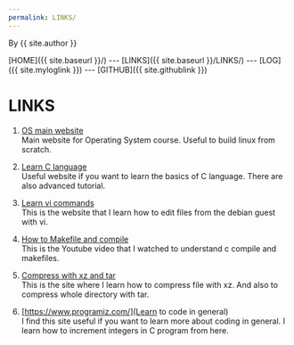 ```yaml
---
permalink: LINKS/
---
```


By {{ site.author }}

[HOME]({{ site.baseurl }}/) ---
[LINKS]({{ site.baseurl }}/LINKS/) ---
[LOG]({{ site.myloglink }}) ---
[GITHUB]({{ site.githublink }})

# LINKS

1. [OS main website](https://os.vlsm.org/)<br>
Main website for Operating System course. Useful to build linux from scratch.

2. [Learn C language](https://www.learn-c.org/)<br>
Useful website if you want to learn the basics of C language. There are also advanced tutorial.

3. [Learn vi commands](cs.colostate.edu/helpdocs/vi.html)<br>
This is the website that I learn how to edit files from the debian guest with vi.

4. [How to Makefile and compile](https://www.youtube.com/watch?v=zfuOcvYrhOs)<br>
This is the Youtube video that I watched to understand c compile and makefiles.

5. [Compress with xz and tar](https://www.cyberciti.biz/faq/compress-the-whole-directory-using-xz-and-tar/)<br>
This is the site where I learn how to compress file with xz. And also to compress whole directory with tar.

6. [https://www.programiz.com/](Learn to code in general)<br>
I find this site useful if you want to learn more about coding in general. I learn how to increment integers in C program from here.
